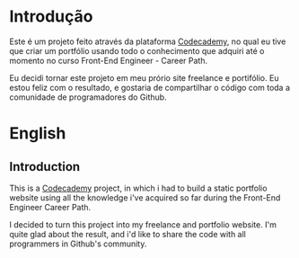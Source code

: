 # Introdução
Este é um projeto feito através da plataforma [Codecademy](https://www.codecademy.com/), no qual eu tive que criar um portfólio usando todo o conhecimento que adquiri até o momento no curso Front-End Engineer - Career Path.

Eu decidi tornar este projeto em meu prório site freelance e portifólio. Eu estou feliz com o resultado, e gostaria de compartilhar o código com toda a comunidade de programadores do Github.

# English
## Introduction
This is a [Codecademy](https://www.codecademy.com/) project, in which i had to build a static portfolio website using all the knowledge i've acquired so far during the Front-End Engineer Career Path.

I decided to turn this project into my freelance and portfolio website. I'm quite glad about the result, and i'd like to share the code with all programmers in Github's community.

